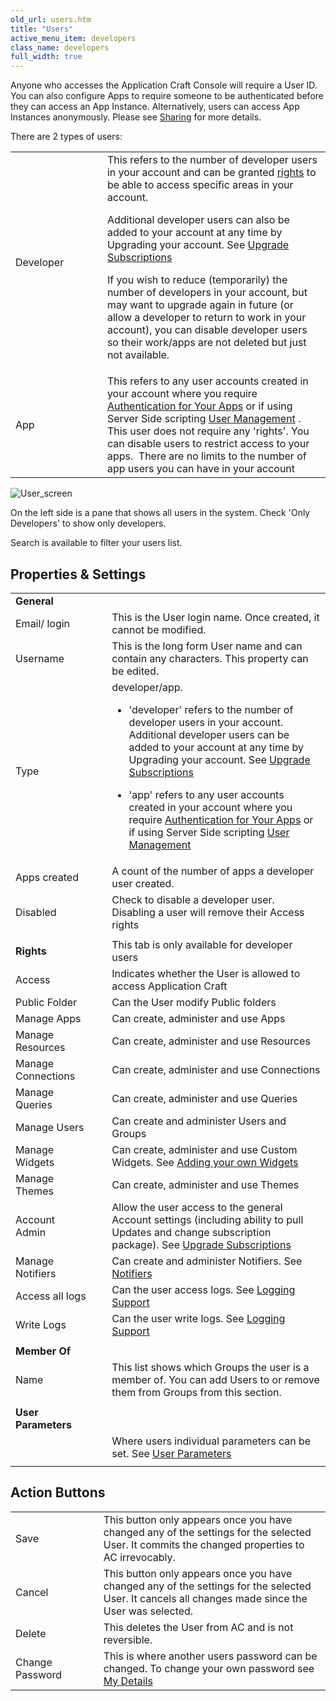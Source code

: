 ```yaml
---
old_url: users.htm
title: "Users"
active_menu_item: developers
class_name: developers
full_width: true
---
```



Anyone who accesses the Application Craft Console will require a User ID. You can also configure Apps to require someone to be authenticated before they can access an App Instance. Alternatively, users can access App Instances anonymously. Please see [Sharing](/developers/documentation/product-guide/the-console/sharing) for more details.

There are 2 types of users:

<table>
<tr>
<td width="149">
 Developer

</td>
<td width="19">
</td>
<td width="667">
  This refers to the number of developer users in your account and can be granted <a href="/developers/documentation/product-guide/the-console/console-tabs/more/users-groups/users#rights">rights</a> to be able to access specific areas in your account.

Additional developer users can also be added to your account at any time by Upgrading your account. See <a href="/developers/documentation/product-guide/account-management/upgrade-subscription">Upgrade Subscriptions</a>

If you wish to reduce (temporarily) the number of developers in your account, but may want to upgrade again in future (or allow a developer to return to work in your account), you can disable developer users so their work/apps are not deleted but just not available.

</td>
</tr>
<tr>
<td width="149">
 App

</td>
<td width="19">
</td>
<td width="667">
    This refers to any user accounts created in your account where you require <a href="/developers/documentation/product-guide/advanced-features/authentication-for-your-apps/">Authentication for Your Apps</a> or if using Server Side scripting <a href="/developers/documentation/scripting-apis/server-side-api/sys-object/user-management/">User Management</a> . This user does not require any 'rights'. You can disable users to restrict access to your apps.  There are no limits to the number of app users you can have in your account

</td>
</tr>
</table>

![User\_screen](/img/docs/user_screen.zoom56.png)

On the left side is a pane that shows all users in the system. Check 'Only Developers' to show only developers.

Search is available to filter your users list.

## Properties & Settings

<table>
<tr>
<td width="149">
  <strong>General</strong>

</td>
<td width="19">
</td>
<td width="667">
</td>
</tr>
<tr>
<td width="149">
Email/ login

</td>
<td width="19">
</td>
<td width="667">
This is the User login name. Once created, it cannot be modified.

</td>
</tr>
<tr>
<td width="149">
Username

</td>
<td width="19">
</td>
<td width="667">
This is the long form User name and can contain any characters. This property can be edited.

</td>
</tr>
<tr>
<td width="149">
Type

</td>
<td width="19">
</td>
<td width="667">
developer/app.

 - 'developer' refers to the number of developer users in your account. Additional developer users can be added to your account at any time by Upgrading your account. See [Upgrade Subscriptions](/developers/documentation/product-guide/account-management/upgrade-subscription)

 - 'app' refers to any user accounts created in your account where you require [Authentication for Your Apps](/developers/documentation/product-guide/advanced-features/authentication-for-your-apps/) or if using Server Side scripting [User Management](/developers/documentation/scripting-apis/server-side-api/sys-object/user-management/)

</td>
</tr>
<tr>
<td width="149">
Apps created

</td>
<td width="19">
</td>
<td width="667">
A count of the number of apps a developer user created.

</td>
</tr>
<tr>
<td width="149">
Disabled

</td>
<td width="19">
</td>
<td width="667">
Check to disable a developer user. Disabling a user will remove their Access rights

</td>
</tr>
<tr>
<td width="149">
</td>
<td width="19">
</td>
<td width="667">
</td>
</tr>
<tr>
<td width="149">
<a id="rights"> </a><b>Rights</b>

</td>
<td width="19">
</td>
<td width="667">
This tab is only available for developer users

</td>
</tr>
<tr>
<td width="149">
Access

</td>
<td width="19">
</td>
<td width="667">
Indicates whether the User is allowed to access Application Craft

</td>
</tr>
<tr>
<td width="149">
Public Folder

</td>
<td width="19">
</td>
<td width="667">
Can the User modify Public folders

</td>
</tr>
<tr>
<td width="149">
Manage Apps

</td>
<td width="19">
</td>
<td width="667">
Can create, administer and use Apps

</td>
</tr>
<tr>
<td width="149">
Manage Resources

</td>
<td width="19">
</td>
<td width="667">
Can create, administer and use Resources

</td>
</tr>
<tr>
<td width="149">
Manage Connections

</td>
<td width="19">
</td>
<td width="667">
Can create, administer and use Connections

</td>
</tr>
<tr>
<td width="149">
Manage Queries

</td>
<td width="19">
</td>
<td width="667">
Can create, administer and use Queries

</td>
</tr>
<tr>
<td width="149">
Manage Users

</td>
<td width="19">
</td>
<td width="667">
Can create and administer Users and Groups

</td>
</tr>
<tr>
<td width="149">
Manage Widgets

</td>
<td width="19">
</td>
<td width="667">
  Can create, administer and use Custom Widgets. See <a href="/developers/documentation/extending-ac/adding-your-own-widgets/">Adding your own Widgets</a>

</td>
</tr>
<tr>
<td width="149">
Manage Themes

</td>
<td width="19">
</td>
<td width="667">
Can create, administer and use Themes

</td>
</tr>
<tr>
<td width="149">
Account Admin

</td>
<td width="19">
</td>
<td width="667">
  Allow the user access to the general Account settings (including ability to pull Updates and change subscription package). See <a href="/developers/documentation/product-guide/account-management/upgrade-subscription">Upgrade Subscriptions</a>

</td>
</tr>
<tr>
<td width="149">
Manage Notifiers

</td>
<td width="19">
</td>
<td width="667">
  Can create and administer Notifiers. See <a href="/developers/documentation/product-guide/the-console/console-tabs/notifiers">Notifiers</a>

</td>
</tr>
<tr>
<td width="149">
Access all logs

</td>
<td width="19">
</td>
<td width="667">
  Can the user access logs. See <a href="/developers/documentation/product-guide/advanced-features/logging-support/">Logging Support</a>

</td>
</tr>
<tr>
<td width="149">
Write Logs

</td>
<td width="19">
</td>
<td width="667">
  Can the user write logs. See <a href="/developers/documentation/product-guide/advanced-features/logging-support/">Logging Support</a>

</td>
</tr>
<tr>
<td width="149">
</td>
<td width="19">
</td>
<td width="667">
</td>
</tr>
<tr>
<td width="149">
  <strong>Member Of</strong>

</td>
<td width="19">
</td>
<td width="667">
</td>
</tr>
<tr>
<td width="149">
Name

</td>
<td width="19">
</td>
<td width="667">
This list shows which Groups the user is a member of. You can add Users to or remove them from Groups from this section.

</td>
</tr>
<tr>
<td width="149">
</td>
<td width="19">
</td>
<td width="667">
</td>
</tr>
<tr>
<td width="149">
  <strong>User Parameters</strong>

</td>
<td width="19">
</td>
<td width="667">
</td>
</tr>
<tr>
<td width="149">
</td>
<td width="19">
</td>
<td width="667">
  Where users individual parameters can be set. See <a href="/developers/documentation/product-guide/the-console/console-tabs/more/account-variables/user-parameters/">User Parameters</a>

</td>
</tr>
<tr>
<td width="149">
</td>
<td width="19">
</td>
<td width="667">
</td>
</tr>
</table>

## Action Buttons

<table>
<tr>
<td width="135">
Save

</td>
<td width="19">
</td>
<td width="685">
This button only appears once you have changed any of the settings for the selected User. It commits the changed properties to AC irrevocably.

</td>
</tr>
<tr>
<td width="135">
Cancel

</td>
<td width="19">
</td>
<td width="685">
This button only appears once you have changed any of the settings for the selected User. It cancels all changes made since the User was selected.

</td>
</tr>
<tr>
<td width="135">
Delete

</td>
<td width="19">
</td>
<td width="685">
This deletes the User from AC and is not reversible.

</td>
</tr>
<tr>
<td width="135">
Change Password

</td>
<td width="19">
</td>
<td width="685">
  This is where another users password can be changed. To change your own password see <a href="/developers/documentation/product-guide/the-console/console-tabs/more/my-details">My Details</a>

</td>
</tr>
</table>

